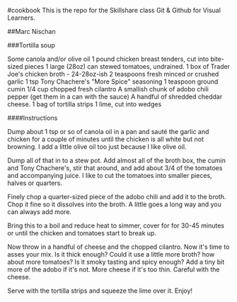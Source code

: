 #cookbook
This is the repo for the Skillshare class Git &amp; Github for Visual Learners.

##Marc Nischan

###Tortilla soup

Some canola and/or olive oil
1 pound chicken breast tenders, cut into bite-sized pieces
1 large (28oz) can stewed tomatoes, undrained. 
1 box of Trader Joe's chicken broth - 24-28oz-ish
2 teaspoons fresh minced or crushed garlic
1 tsp Tony Chachere's "More Spice" seasoning 
1 teaspoon ground cumin
1/4 cup chopped fresh cilantro
A smallish chunk of adobo chili pepper (get them in a can with the sauce)
A handful of shredded cheddar cheese.
1 bag of tortilla strips
1 lime, cut into wedges

####Instructions

Dump about 1 tsp or so of canola oil in a pan and sauté the garlic and chicken for a couple of minutes until the chicken is all white but not browning. I add a little olive oil too just because I like olive oil. 

Dump all of that in to a stew pot. Add almost all of the broth box, the cumin and Tony Chachere's, stir that around, and add about 3/4 of the tomatoes and accompanying juice. I like to cut the tomatoes into smaller pieces, halves or quarters.

Finely chop a quarter-sized piece of the adobo chili and add it to the broth. Chop it fine so it dissolves into the broth. A little goes a long way and you can always add more.

Bring this to a boil and reduce heat to simmer, cover for for 30-45 minutes or until the chicken and tomatoes start to break up. 

Now throw in a handful of cheese and the chopped cilantro. Now it's time to asses your mix. Is it thick enough? Could it use a little more broth? how about more tomatoes? Is it smoky tasting and spicy enough? Add a tiny bit more of the adobo if it's not. More cheese if it's too thin. Careful with the cheese.

Serve with the tortilla strips and squeeze the lime over it. Enjoy!


		

